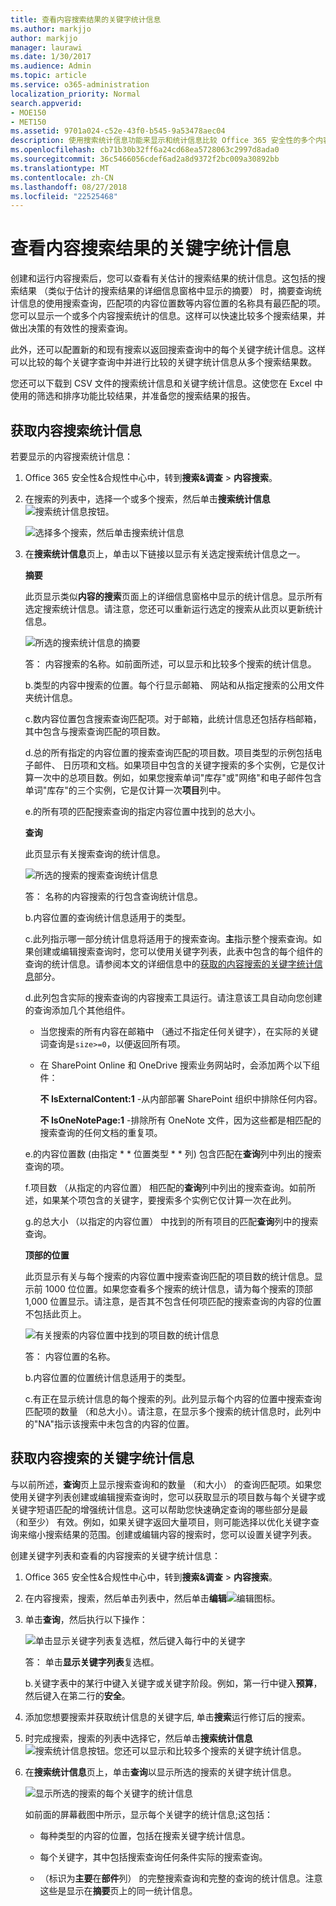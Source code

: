 ```yaml
---
title: 查看内容搜索结果的关键字统计信息
ms.author: markjjo
author: markjjo
manager: laurawi
ms.date: 1/30/2017
ms.audience: Admin
ms.topic: article
ms.service: o365-administration
localization_priority: Normal
search.appverid:
- MOE150
- MET150
ms.assetid: 9701a024-c52e-43f0-b545-9a53478aec04
description: 使用搜索统计信息功能来显示和统计信息比较 Office 365 安全性的多个内容搜索&amp;合规性中心。创建或编辑搜索查询来获取显示的项目数与每个关键字或关键字短语匹配的增强统计信息时，您还可以配置关键字列表。
ms.openlocfilehash: cb71b30b32ff6a24cd68ea5728063c2997d8ada0
ms.sourcegitcommit: 36c5466056cdef6ad2a8d9372f2bc009a30892bb
ms.translationtype: MT
ms.contentlocale: zh-CN
ms.lasthandoff: 08/27/2018
ms.locfileid: "22525468"
---
```

# <a name="view-keyword-statistics-for-content-search-results"></a>查看内容搜索结果的关键字统计信息

创建和运行内容搜索后，您可以查看有关估计的搜索结果的统计信息。这包括的搜索结果 （类似于估计的搜索结果的详细信息窗格中显示的摘要） 时，摘要查询统计信息的使用搜索查询，匹配项的内容位置数等内容位置的名称具有最匹配的项。您可以显示一个或多个内容搜索统计的信息。这样可以快速比较多个搜索结果，并做出决策的有效性的搜索查询。
  
此外，还可以配置新的和现有搜索以返回搜索查询中的每个关键字统计信息。这样可以比较的每个关键字查询中并进行比较的关键字统计信息从多个搜索结果数。
  
您还可以下载到 CSV 文件的搜索统计信息和关键字统计信息。这使您在 Excel 中使用的筛选和排序功能比较结果，并准备您的搜索结果的报告。
  
## <a name="get-statistics-for-content-searches"></a>获取内容搜索统计信息

若要显示的内容搜索统计信息：
  
1. Office 365 安全性&amp;合规性中心中，转到**搜索&amp;调查** \> **内容搜索**。
    
2. 在搜索的列表中，选择一个或多个搜索，然后单击**搜索统计信息**![搜索统计信息按钮](media/9bf56d43-25bf-4f53-a4be-f4d55102310c.png)。
    
    ![选择多个搜索，然后单击搜索统计信息](media/1195c6c3-2e00-469d-8c29-85c1c7ebe6c7.png)
  
3. 在**搜索统计信息**页上，单击以下链接以显示有关选定搜索统计信息之一。 
    
    **摘要**
    
    此页显示类似**内容的搜索**页面上的详细信息窗格中显示的统计信息。显示所有选定搜索统计信息。请注意，您还可以重新运行选定的搜索从此页以更新统计信息。 
    
    ![所选的搜索统计信息的摘要](media/abb663eb-b3d6-4f4c-a99f-55d20b0848af.png)
  
    答： 内容搜索的名称。如前面所述，可以显示和比较多个搜索的统计信息。
    
    b.类型的内容中搜索的位置。每个行显示邮箱、 网站和从指定搜索的公用文件夹统计信息。
    
    c.数内容位置包含搜索查询匹配项。对于邮箱，此统计信息还包括存档邮箱，其中包含与搜索查询匹配的项目数。
    
    d.总的所有指定的内容位置的搜索查询匹配的项目数。项目类型的示例包括电子邮件、 日历项和文档。如果项目中包含的关键字搜索的多个实例，它是仅计算一次中的总项目数。例如，如果您搜索单词"库存"或"网络"和电子邮件包含单词"库存"的三个实例，它是仅计算一次**项目**列中。 
    
    e.的所有项的匹配搜索查询的指定内容位置中找到的总大小。 
    
    **查询**
    
    此页显示有关搜索查询的统计信息。
    
    ![所选的搜索的搜索查询统计信息](media/dc817526-dfb9-43d3-a14c-4c58077eb7bb.png)
  
    答： 名称的内容搜索的行包含查询统计信息。
    
    b.内容位置的查询统计信息适用于的类型。
    
    c.此列指示哪一部分统计信息将适用于的搜索查询。**主**指示整个搜索查询。如果创建或编辑搜索查询时，您可以使用关键字列表，此表中包含的每个组件的查询的统计信息。请参阅本文的详细信息中的[获取的内容搜索的关键字统计信息](#get-keyword-statistics-for-content-searches)部分。 
    
    d.此列包含实际的搜索查询的内容搜索工具运行。请注意该工具自动向您创建的查询添加几个其他组件。 

    - 当您搜索的所有内容在邮箱中 （通过不指定任何关键字），在实际的关键词查询是`size>=0`，以便返回所有项。 
    
     - 在 SharePoint Online 和 OneDrive 搜索业务网站时，会添加两个以下组件：
    
          **不 IsExternalContent:1** -从内部部署 SharePoint 组织中排除任何内容。 
    
          **不 IsOneNotePage:1** -排除所有 OneNote 文件，因为这些都是相匹配的搜索查询的任何文档的重复项。 

    
    e.的内容位置数 (由指定 * * 位置类型 * * 列) 包含匹配在**查询**列中列出的搜索查询的项。 
    
    f.项目数 （从指定的内容位置） 相匹配的**查询**列中列出的搜索查询。如前所述，如果某个项包含的关键字，要搜索多个实例它仅计算一次在此列。 
    
    g.的总大小 （以指定的内容位置） 中找到的所有项目的匹配**查询**列中的搜索查询。 
    
    **顶部的位置**
    
    此页显示有关与每个搜索的内容位置中搜索查询匹配的项目数的统计信息。显示前 1000 位位置。如果您查看多个搜索的统计信息，请为每个搜索的顶部 1,000 位置显示。请注意，是否其不包含任何项匹配的搜索查询的内容的位置不包括此页上。
    
    ![有关搜索的内容位置中找到的项目数的统计信息](media/35a820b0-85d9-45d1-9a0c-c74bec803e67.png)
  
    答： 内容位置的名称。
    
    b.内容位置的位置统计信息适用于的类型。
    
    c.有正在显示统计信息的每个搜索的列。此列显示每个内容的位置中搜索查询匹配项的数量 （和总大小）。请注意，在显示多个搜索的统计信息时，此列中的"NA"指示该搜索中未包含的内容的位置。 

## <a name="get-keyword-statistics-for-content-searches"></a>获取内容搜索的关键字统计信息

与以前所述，**查询**页上显示搜索查询和的数量 （和大小） 的查询匹配项。如果您使用关键字列表创建或编辑搜索查询时，您可以获取显示的项目数与每个关键字或关键字短语匹配的增强统计信息。这可以帮助您快速确定查询的哪些部分是最 （和至少） 有效。例如，如果关键字返回大量项目，则可能选择以优化关键字查询来缩小搜索结果的范围。创建或编辑内容的搜索时，您可以设置关键字列表。 
  
创建关键字列表和查看的内容搜索的关键字统计信息：
  
1. Office 365 安全性&amp;合规性中心中，转到**搜索&amp;调查** \> **内容搜索**。
    
2. 在内容搜索，搜索，然后单击列表中，然后单击**编辑**![编辑图标](media/ebd260e4-3556-4fb0-b0bb-cc489773042c.gif)。
    
3. 单击**查询**，然后执行以下操作： 
    
    ![单击显示关键字列表复选框，然后键入每行中的关键字](media/73ef46dd-3d5c-415d-b5e7-c3559caaafe2.png)
  
    答： 单击**显示关键字列表**复选框。 
    
    b.关键字表中的某行中键入关键字或关键字阶段。例如，第一行中键入**预算**，然后键入在第二行的**安全**。 
    
4. 添加您想要搜索并获取统计信息的关键字后, 单击**搜索**运行修订后的搜索。 
    
5. 时完成搜索，搜索的列表中选择它，然后单击**搜索统计信息**![搜索统计信息按钮](media/9bf56d43-25bf-4f53-a4be-f4d55102310c.png)。您还可以显示和比较多个搜索的关键字统计信息。
    
6. 在**搜索统计信息**页上，单击**查询**以显示所选的搜索的关键字统计信息。 
    
    ![显示所选的搜索的每个关键字的统计信息](media/e7910fa9-af93-4df9-92d0-e1e3e089e14f.png)
  
    如前面的屏幕截图中所示，显示每个关键字的统计信息;这包括： 
    
    - 每种类型的内容的位置，包括在搜索关键字统计信息。
    
    - 每个关键字，其中包括搜索查询任何条件实际的搜索查询。 
    
    - （标识为**主要**在**部件**列） 的完整搜索查询和完整的查询的统计信息。注意这些是显示在**摘要**页上的同一统计信息。 

